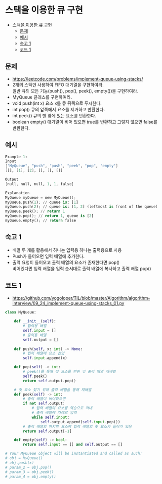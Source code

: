 # 스택을 이용한 큐 구현

<!-- TOC -->

- [스택을 이용한 큐 구현](#%EC%8A%A4%ED%83%9D%EC%9D%84-%EC%9D%B4%EC%9A%A9%ED%95%9C-%ED%81%90-%EA%B5%AC%ED%98%84)
  - [문제](#%EB%AC%B8%EC%A0%9C)
  - [예시](#%EC%98%88%EC%8B%9C)
  - [숙고 1](#%EC%88%99%EA%B3%A0-1)
  - [코드 1](#%EC%BD%94%EB%93%9C-1)

<!-- /TOC -->

## 문제
- https://leetcode.com/problems/implement-queue-using-stacks/
- 2개의 스택만 사용하여 FIFO 대기열을 구현하여라.  
  일반 큐의 모든 기능(push(), pop(), peek(), empty())을 구현하여라.
- MyQueue 클래스를 구현하여라.
 - void push(int x) 요소 x를 큐 뒤쪽으로 푸시한다.
 - int pop() 큐의 앞쪽에서 요소를 제거하고 반환한다.
 - int peek() 큐의 맨 앞에 있는 요소를 반환한다.
 - boolean empty() 대기열이 비어 있으면 true를 반환하고 그렇지 않으면 false를 반환한다.


## 예시
``` python
Example 1:
Input
["MyQueue", "push", "push", "peek", "pop", "empty"]
[[], [1], [2], [], [], []]

Output
[null, null, null, 1, 1, false]

Explanation
MyQueue myQueue = new MyQueue();
myQueue.push(1); // queue is: [1]
myQueue.push(2); // queue is: [1, 2] (leftmost is front of the queue)
myQueue.peek(); // return 1
myQueue.pop(); // return 1, queue is [2]
myQueue.empty(); // return false
```
## 숙고 1
- 배열 두 개를 활용해서 하나는 입력용 하나는 출력용으로 사용
- Push가 들어오면 입력 배열에 추가한다.
- 출력 요청이 들어오고 출력 배열의 요소가 존재한다면 pop()  
  비어있다면 입력 배열을 입력 순서대로 출력 배열에 복사하고 출력 배열 pop()


## 코드 1
- https://github.com/yogoloper/TIL/blob/master/Algorithm/algorithm-interview/09_24_implement-queue-using-stacks_01.py  
``` python
class MyQueue:
  
    def __init__(self):
        # 입력용 배열
        self.input = []
        # 출력용 배열
        self.output = []
        
    def push(self, x: int) -> None:
        # 입력 배열에 요소 삽입
        self.input.append(x)

    def pop(self) -> int:
        # peek()를 통해 첫 요소를 반환 및 출력 배열 재배열
        self.peek()
        return self.output.pop()

    # 첫 요소 찾기 위해 출력 배열을 통해 재배열 
    def peek(self) -> int:
        # 출력 배열이 비어있으면
        if not self.output:
            # 입력 배열의 요소를 역순으로 꺼내
            # 출력 배열에 차례로 입력
            while self.input:
                self.output.append(self.input.pop())
        # 출력 배열의 마지막 요소에 입력 배열의 첫 요소가 들어가 있음
        return self.output[-1]

    def empty(self) -> bool:
        return self.input == [] and self.output == []

# Your MyQueue object will be instantiated and called as such:
# obj = MyQueue()
# obj.push(x)
# param_2 = obj.pop()
# param_3 = obj.peek()
# param_4 = obj.empty()
```

